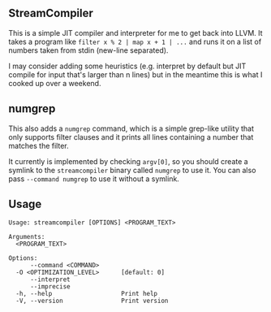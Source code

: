 ## StreamCompiler

This is a simple JIT compiler and interpreter for me to get back into LLVM. It takes a program like `filter x % 2 | map x + 1 | ...` and runs it on a list of numbers taken from stdin (new-line separated).

I may consider adding some heuristics (e.g. interpret by default but JIT compile for input that's larger than n lines) but in the meantime this is what I cooked up over a weekend.

## numgrep

This also adds a `numgrep` command, which is a simple grep-like utility that only supports filter clauses and it prints all lines containing a number that matches the filter.

It currently is implemented by checking `argv[0]`, so you should create a symlink to the `streamcompiler` binary called `numgrep` to use it. You can also pass `--command numgrep` to use it without a symlink.

## Usage

```
Usage: streamcompiler [OPTIONS] <PROGRAM_TEXT>

Arguments:
  <PROGRAM_TEXT>

Options:
      --command <COMMAND>
  -O <OPTIMIZATION_LEVEL>      [default: 0]
      --interpret
      --imprecise
  -h, --help                   Print help
  -V, --version                Print version
```
